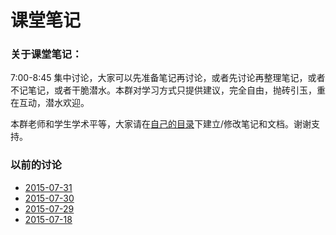 # 课堂笔记

### 关于课堂笔记：

7:00-8:45 集中讨论，大家可以先准备笔记再讨论，或者先讨论再整理笔记，或者不记笔记，或者干脆潜水。本群对学习方式只提供建议，完全自由，抛砖引玉，重在互动，潜水欢迎。

本群老师和学生学术平等，大家请在[自己的目录](https://github.com/bigdata-mindstorms/wechatclass?files=1)下建立/修改笔记和文档。谢谢支持。


### 以前的讨论

- [2015-07-31](2015-07-31.md)
- [2015-07-30](2015-07-30.md)
- [2015-07-29](2015-07-29.md)
- [2015-07-18](2015-07-18.md)
